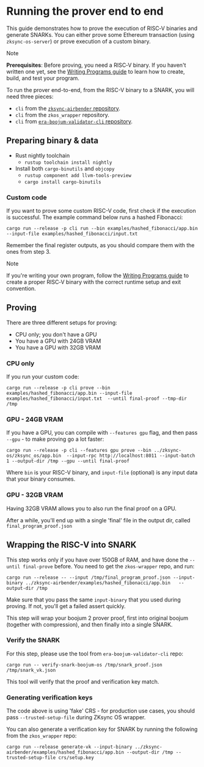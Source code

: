 # Running the prover end to end

This guide demonstrates how to prove the execution of RISC‑V binaries and generate SNARKs. You can either prove some Ethereum transaction (using `zksync-os-server`) or prove execution of a custom binary.

> [!NOTE]
> **Prerequisites**: Before proving, you need a RISC‑V binary. If you haven't written one yet, see the [Writing Programs guide](./writing_programs.md) to learn how to create, build, and test your program.

To run the prover end-to-end, from the RISC-V binary to a SNARK, you will need three pieces:
* `cli` from the [`zksync-airbender` repository](../tools/cli).
* `cli` from the `zkos_wrapper` repository.
* `cli` from [`era-boojum-validator-cli` repository](https://github.com/matter-labs/era-boojum-validator-cli).

## Preparing binary & data
- Rust nightly toolchain
  - `rustup toolchain install nightly`  
- Install both `cargo‑binutils` and `objcopy`
  - `rustup component add llvm-tools-preview`
  - `cargo install cargo-binutils`

### Custom code

If you want to prove some custom RISC-V code, first check if the execution is successful. The example command below runs a hashed Fibonacci:
```shell
cargo run --release -p cli run --bin examples/hashed_fibonacci/app.bin --input-file examples/hashed_fibonacci/input.txt
```

Remember the final register outputs, as you should compare them with the ones from step 3.

> [!NOTE]
> If you're writing your own program, follow the [Writing Programs guide](./writing_programs.md) to create a proper RISC‑V binary with the correct runtime setup and exit convention.

## Proving

There are three different setups for proving:
* CPU only; you don't have a GPU
* You have a GPU with 24GB VRAM
* You have a GPU with 32GB VRAM

### CPU only

If you run your custom code:
```shell
cargo run --release -p cli prove --bin examples/hashed_fibonacci/app.bin --input-file examples/hashed_fibonacci/input.txt  --until final-proof --tmp-dir /tmp
```

### GPU - 24GB VRAM

If you have a GPU, you can compile with `--features gpu` flag, and then pass `--gpu` - to make proving go a lot faster:
```shell
cargo run --release -p cli --features gpu prove --bin ../zksync-os/zksync_os/app.bin  --input-rpc http://localhost:8011 --input-batch 1 --output-dir /tmp --gpu --until final-proof
```

Where `bin` is your RISC-V binary, and `input-file` (optional) is any input data that your binary consumes.

### GPU - 32GB VRAM

Having 32GB VRAM allows you to also run the final proof on a GPU.

After a while, you'll end up with a single 'final' file in the output dir, called `final_program_proof.json`

## Wrapping the RISC-V into SNARK

This step works only if you have over 150GB of RAM, and have done the `--until final-prove` before. You need to get the `zkos-wrapper` repo, and run:
```
cargo run --release -- --input /tmp/final_program_proof.json --input-binary ../zksync-airbender/examples/hashed_fibonacci/app.bin   --output-dir /tmp
```

Make sure that you pass the same `input-binary` that you used during proving. If not, you'll get a failed assert quickly.

This step will wrap your boojum 2 prover proof, first into original boojum (together with compression), and then finally into a single SNARK.

### Verify the SNARK

For this step, please use the tool from `era-boojum-validator-cli` repo:

```
cargo run -- verify-snark-boojum-os /tmp/snark_proof.json /tmp/snark_vk.json
```

This tool will verify that the proof and verification key match.

### Generating verification keys

The code above is using 'fake' CRS - for production use cases, you should pass `--trusted-setup-file` during ZKsync OS wrapper.

You can also generate a verification key for SNARK by running the following from the `zkos_wrapper` repo:
```shell
cargo run --release generate-vk --input-binary ../zksync-airbender/examples/hashed_fibonacci/app.bin --output-dir /tmp --trusted-setup-file crs/setup.key
```
